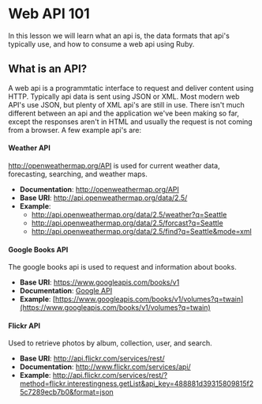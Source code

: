 # Web API 101
In this lesson we will learn what an api is, the data formats that api's typically use, and how to consume a web api using Ruby.

## What is an API?
A web api is a programmtatic interface to request and deliver content using HTTP. Typically api data is sent using JSON or XML. Most modern web API's use JSON, but plenty of XML api's are still in use. There isn't much different between an api and the application we've been making so far, except the responses aren't in HTML and usually the request is not coming from a browser. A few example api's are:

#### Weather API

http://openweathermap.org/API is used for current weather data, forecasting, searching, and weather maps.

- **Documentation**: http://openweathermap.org/API
- **Base URI**: http://api.openweathermap.org/data/2.5/
- **Example**: 
    - http://api.openweathermap.org/data/2.5/weather?q=Seattle
    - http://api.openweathermap.org/data/2.5/forcast?q=Seattle
    - http://api.openweathermap.org/data/2.5/find?q=Seattle&mode=xml

#### Google Books API
The google books api is used to request and information about books. 

- **Base URI**: https://www.googleapis.com/books/v1
- **Documentation**: [Google API](https://developers.google.com/books/docs/v1/using)
- **Example**: [https://www.googleapis.com/books/v1/volumes?q=twain](https://www.googleapis.com/books/v1/volumes?q=twain)

#### Flickr API
Used to retrieve photos by album, collection, user, and search.

- **Base URI**: http://api.flickr.com/services/rest/
- **Documentation**: http://www.flickr.com/services/api/
- **Example**: http://api.flickr.com/services/rest/?method=flickr.interestingness.getList&api_key=488881d39315809815f25c7289ecb7b0&format=json
